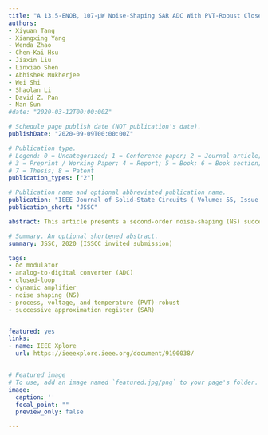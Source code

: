 ```yaml
---
title: "A 13.5-ENOB, 107-μW Noise-Shaping SAR ADC With PVT-Robust Closed-Loop Dynamic Amplifier"
authors:
- Xiyuan Tang
- Xiangxing Yang
- Wenda Zhao
- Chen-Kai Hsu
- Jiaxin Liu
- Linxiao Shen
- Abhishek Mukherjee
- Wei Shi
- Shaolan Li
- David Z. Pan
- Nan Sun
#date: "2020-03-12T00:00:00Z"

# Schedule page publish date (NOT publication's date).
publishDate: "2020-09-09T00:00:00Z"

# Publication type.
# Legend: 0 = Uncategorized; 1 = Conference paper; 2 = Journal article;
# 3 = Preprint / Working Paper; 4 = Report; 5 = Book; 6 = Book section;
# 7 = Thesis; 8 = Patent
publication_types: ["2"]

# Publication name and optional abbreviated publication name.
publication: "IEEE Journal of Solid-State Circuits ( Volume: 55, Issue: 12, Dec. 2020) "
publication_short: "JSSC"

abstract: This article presents a second-order noise-shaping (NS) successive approximation register (SAR) analog-to-digital converter (ADC) with a process, voltage, and temperature (PVT)-robust closed-loop dynamic amplifier. The proposed closed-loop dynamic amplifier combines the merits of closed-loop architecture and dynamic operation, realizing robustness, high accuracy, and high energy-efficiency simultaneously. It is embedded in the loop filter of an NS SAR design, enabling the first fully dynamic NS-SAR ADC that realizes sharp noise transfer function (NTF) while not requiring any gain calibration. Fabricated in 40-nm CMOS technology, the prototype ADC achieves an SNDR of 83.8 dB over a bandwidth of 625 kHz while consuming only 107 μW. It results in an SNDR-based Schreier figure-of-merit (FoM) of 181.5 dB.

# Summary. An optional shortened abstract.
summary: JSSC, 2020 (ISSCC invited submission)

tags:
- δσ modulator
- analog-to-digital converter (ADC)
- closed-loop
- dynamic amplifier
- noise shaping (NS)
- process, voltage, and temperature (PVT)-robust
- successive approximation register (SAR)


featured: yes
links:
- name: IEEE Xplore
  url: https://ieeexplore.ieee.org/document/9190038/


# Featured image
# To use, add an image named `featured.jpg/png` to your page's folder. 
image:
  caption: ''
  focal_point: ""
  preview_only: false

---
```

